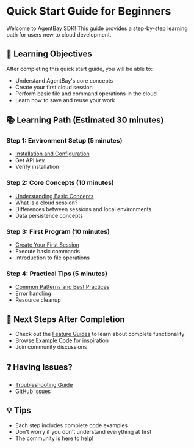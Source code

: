 # Quick Start Guide for Beginners

Welcome to AgentBay SDK! This guide provides a step-by-step learning path for users new to cloud development.

## 🎯 Learning Objectives

After completing this quick start guide, you will be able to:
- Understand AgentBay's core concepts
- Create your first cloud session
- Perform basic file and command operations in the cloud
- Learn how to save and reuse your work

## 📚 Learning Path (Estimated 30 minutes)

### Step 1: Environment Setup (5 minutes)
- [Installation and Configuration](installation.md)
- Get API key
- Verify installation

### Step 2: Core Concepts (10 minutes)
- [Understanding Basic Concepts](basic-concepts.md)
- What is a cloud session?
- Differences between sessions and local environments
- Data persistence concepts

### Step 3: First Program (10 minutes)
- [Create Your First Session](first-session.md)
- Execute basic commands
- Introduction to file operations

### Step 4: Practical Tips (5 minutes)
- [Common Patterns and Best Practices](best-practices.md)
- Error handling
- Resource cleanup

## 🚀 Next Steps After Completion

- Check out the [Feature Guides](../guides/README.md) to learn about complete functionality
- Browse [Example Code](../guides/browser-extensions.md) for inspiration
- Join community discussions

## ❓ Having Issues?

- [Troubleshooting Guide](troubleshooting.md)
- [GitHub Issues](https://github.com/aliyun/wuying-agentbay-sdk/issues)

## 💡 Tips

- Each step includes complete code examples
- Don't worry if you don't understand everything at first
- The community is here to help!

